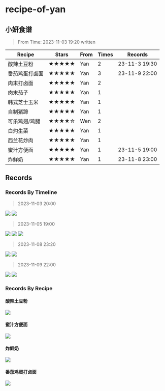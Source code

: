 # recipe-of-yan
## 小妍食谱
> From Time: 2023-11-03 19:20 written

| Recipe         | Stars | From | Times | Records       |
| -------------- | ----- | ---- | ----- | ------------- |
| 酸辣土豆粉     | ★★★★★ | Yan  | 2     | 23-11-3 19:30 |
| 番茄鸡蛋打卤面 | ★★★★★ | Yan  | 3     | 23-11-9 22:00 |
| 肉末打卤面     | ★★★★★ | Yan  | 2     |               |
| 肉末茄子       | ★★★★★ | Yan  | 1     |               |
| 韩式芝士玉米   | ★★★★★ | Yan  | 1     |               |
| 自制猪蹄       | ★★★★★ | Yan  | 1     |               |
| 可乐鸡翅/鸡腿  | ★★★★☆ | Wen  | 2     |               |
| 白灼生菜       | ★★★★★ | Yan  | 1     |               |
| 西兰花炒肉     | ★★★★★ | Yan  | 1     |               |
| 蜜汁方便面     | ★★★★★ | Yan  | 1     | 23-11-5 19:00 |
| 炸鲜奶         | ★★★★★ | Yan  | 1     | 23-11-8 23:00 |

## Records
### Records By Timeline
> 2023-11-03 20:00

![](./images/sltdf/sltdf-make-11-03.jpg)
![](./images/sltdf/sltdf-11-03.jpg)

> 2023-11-05 19:00

![](images/mzfbm/mzfbm-make-11-05.jpg)
![](images/mzfbm/mzfbm-11-05-0.jpg)
![](images/mzfbm/mzfbm-11-05-1.jpg)

> 2023-11-08 23:20

![](images/zxn/zxn-11-08-01.jpg)
![](images/zxn/zxn-11-08-02.jpg)

> 2023-11-09 22:00

![](images/fqjddlm/fqjddlm-11-09-01.jpg)
![](images/fqjddlm/fqjddlm-11-09-02.jpg)

### Records By Recipe
#### 酸辣土豆粉
![](./images/sltdf/sltdf-11-03.jpg)

#### 蜜汁方便面
![](images/mzfbm/mzfbm-11-05-0.jpg)

#### 炸鲜奶
![](images/zxn/zxn-11-08-01.jpg)

#### 番茄鸡蛋打卤面
![](images/fqjddlm/fqjddlm-11-09-01.jpg)